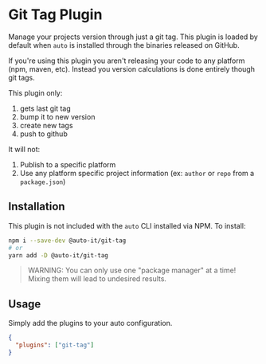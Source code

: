 # Git Tag Plugin

Manage your projects version through just a git tag.
This plugin is loaded by default when `auto` is installed through the binaries released on GitHub.

If you're using this plugin you aren't releasing your code to any platform (npm, maven, etc). Instead you version calculations is done entirely though git tags.

This plugin only:

1. gets last git tag
2. bump it to new version
3. create new tags
4. push to github

It will not:

1. Publish to a specific platform
2. Use any platform specific project information (ex: `author` or `repo` from a `package.json`)

## Installation

This plugin is not included with the `auto` CLI installed via NPM. To install:

```bash
npm i --save-dev @auto-it/git-tag
# or
yarn add -D @auto-it/git-tag
```

> WARNING: You can only use one "package manager" at a time!
> Mixing them will lead to undesired results.

## Usage

Simply add the plugins to your auto configuration.

```json
{
  "plugins": ["git-tag"]
}
```
